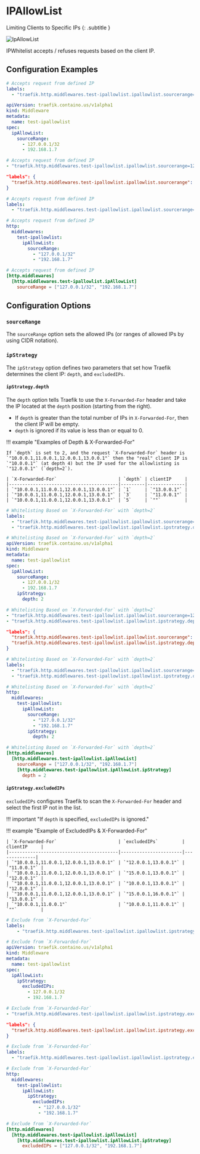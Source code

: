 # IPAllowList

Limiting Clients to Specific IPs
{: .subtitle }

![IpAllowList](../../assets/img/middleware/ipallowlist.png)

IPWhitelist accepts / refuses requests based on the client IP.

## Configuration Examples

```yaml tab="Docker"
# Accepts request from defined IP
labels:
  - "traefik.http.middlewares.test-ipallowlist.ipallowlist.sourcerange=127.0.0.1/32, 192.168.1.7"
```

```yaml tab="Kubernetes"
apiVersion: traefik.containo.us/v1alpha1
kind: Middleware
metadata:
  name: test-ipallowlist
spec:
  ipAllowList:
    sourceRange:
      - 127.0.0.1/32
      - 192.168.1.7
```

```yaml tab="Consul Catalog"
# Accepts request from defined IP
- "traefik.http.middlewares.test-ipallowlist.ipallowlist.sourcerange=127.0.0.1/32, 192.168.1.7"
```

```json tab="Marathon"
"labels": {
  "traefik.http.middlewares.test-ipallowlist.ipallowlist.sourcerange": "127.0.0.1/32,192.168.1.7"
}
```

```yaml tab="Rancher"
# Accepts request from defined IP
labels:
  - "traefik.http.middlewares.test-ipallowlist.ipallowlist.sourcerange=127.0.0.1/32, 192.168.1.7"
```

```yaml tab="File (YAML)"
# Accepts request from defined IP
http:
  middlewares:
    test-ipallowlist:
      ipAllowList:
        sourceRange:
          - "127.0.0.1/32"
          - "192.168.1.7"
```

```toml tab="File (TOML)"
# Accepts request from defined IP
[http.middlewares]
  [http.middlewares.test-ipallowlist.ipAllowList]
    sourceRange = ["127.0.0.1/32", "192.168.1.7"]
```

## Configuration Options

### `sourceRange`

The `sourceRange` option sets the allowed IPs (or ranges of allowed IPs by using CIDR notation).

### `ipStrategy`

The `ipStrategy` option defines two parameters that set how Traefik determines the client IP: `depth`, and `excludedIPs`.

#### `ipStrategy.depth`

The `depth` option tells Traefik to use the `X-Forwarded-For` header and take the IP located at the `depth` position (starting from the right).

- If `depth` is greater than the total number of IPs in `X-Forwarded-For`, then the client IP will be empty.
- `depth` is ignored if its value is less than or equal to 0.

!!! example "Examples of Depth & X-Forwarded-For"

    If `depth` is set to 2, and the request `X-Forwarded-For` header is `"10.0.0.1,11.0.0.1,12.0.0.1,13.0.0.1"` then the "real" client IP is `"10.0.0.1"` (at depth 4) but the IP used for the allowlisting is `"12.0.0.1"` (`depth=2`).

    | `X-Forwarded-For`                       | `depth` | clientIP     |
    |-----------------------------------------|---------|--------------|
    | `"10.0.0.1,11.0.0.1,12.0.0.1,13.0.0.1"` | `1`     | `"13.0.0.1"` |
    | `"10.0.0.1,11.0.0.1,12.0.0.1,13.0.0.1"` | `3`     | `"11.0.0.1"` |
    | `"10.0.0.1,11.0.0.1,12.0.0.1,13.0.0.1"` | `5`     | `""`         |

```yaml tab="Docker"
# Whitelisting Based on `X-Forwarded-For` with `depth=2`
labels:
  - "traefik.http.middlewares.test-ipallowlist.ipallowlist.sourcerange=127.0.0.1/32, 192.168.1.7"
  - "traefik.http.middlewares.test-ipallowlist.ipallowlist.ipstrategy.depth=2"
```

```yaml tab="Kubernetes"
# Whitelisting Based on `X-Forwarded-For` with `depth=2`
apiVersion: traefik.containo.us/v1alpha1
kind: Middleware
metadata:
  name: test-ipallowlist
spec:
  ipAllowList:
    sourceRange:
      - 127.0.0.1/32
      - 192.168.1.7
    ipStrategy:
      depth: 2
```

```yaml tab="Consul Catalog"
# Whitelisting Based on `X-Forwarded-For` with `depth=2`
- "traefik.http.middlewares.test-ipallowlist.ipallowlist.sourcerange=127.0.0.1/32, 192.168.1.7"
- "traefik.http.middlewares.test-ipallowlist.ipallowlist.ipstrategy.depth=2"
```

```json tab="Marathon"
"labels": {
  "traefik.http.middlewares.test-ipallowlist.ipallowlist.sourcerange": "127.0.0.1/32, 192.168.1.7",
  "traefik.http.middlewares.test-ipallowlist.ipallowlist.ipstrategy.depth": "2"
}
```

```yaml tab="Rancher"
# Whitelisting Based on `X-Forwarded-For` with `depth=2`
labels:
  - "traefik.http.middlewares.test-ipallowlist.ipallowlist.sourcerange=127.0.0.1/32, 192.168.1.7"
  - "traefik.http.middlewares.test-ipallowlist.ipallowlist.ipstrategy.depth=2"
```

```yaml tab="File (YAML)"
# Whitelisting Based on `X-Forwarded-For` with `depth=2`
http:
  middlewares:
    test-ipallowlist:
      ipAllowList:
        sourceRange:
          - "127.0.0.1/32"
          - "192.168.1.7"
        ipStrategy:
          depth: 2
```

```toml tab="File (TOML)"
# Whitelisting Based on `X-Forwarded-For` with `depth=2`
[http.middlewares]
  [http.middlewares.test-ipallowlist.ipAllowList]
    sourceRange = ["127.0.0.1/32", "192.168.1.7"]
    [http.middlewares.test-ipallowlist.ipAllowList.ipStrategy]
      depth = 2
```

#### `ipStrategy.excludedIPs`

`excludedIPs` configures Traefik to scan the `X-Forwarded-For` header and select the first IP not in the list.

!!! important "If `depth` is specified, `excludedIPs` is ignored."

!!! example "Example of ExcludedIPs & X-Forwarded-For"

    | `X-Forwarded-For`                       | `excludedIPs`         | clientIP     |
    |-----------------------------------------|-----------------------|--------------|
    | `"10.0.0.1,11.0.0.1,12.0.0.1,13.0.0.1"` | `"12.0.0.1,13.0.0.1"` | `"11.0.0.1"` |
    | `"10.0.0.1,11.0.0.1,12.0.0.1,13.0.0.1"` | `"15.0.0.1,13.0.0.1"` | `"12.0.0.1"` |
    | `"10.0.0.1,11.0.0.1,12.0.0.1,13.0.0.1"` | `"10.0.0.1,13.0.0.1"` | `"12.0.0.1"` |
    | `"10.0.0.1,11.0.0.1,12.0.0.1,13.0.0.1"` | `"15.0.0.1,16.0.0.1"` | `"13.0.0.1"` |
    | `"10.0.0.1,11.0.0.1"`                   | `"10.0.0.1,11.0.0.1"` | `""`         |

```yaml tab="Docker"
# Exclude from `X-Forwarded-For`
labels:
    - "traefik.http.middlewares.test-ipallowlist.ipallowlist.ipstrategy.excludedips=127.0.0.1/32, 192.168.1.7"
```

```yaml tab="Kubernetes"
# Exclude from `X-Forwarded-For`
apiVersion: traefik.containo.us/v1alpha1
kind: Middleware
metadata:
  name: test-ipallowlist
spec:
  ipAllowList:
    ipStrategy:
      excludedIPs:
        - 127.0.0.1/32
        - 192.168.1.7
```

```yaml tab="Consul Catalog"
# Exclude from `X-Forwarded-For`
- "traefik.http.middlewares.test-ipallowlist.ipallowlist.ipstrategy.excludedips=127.0.0.1/32, 192.168.1.7"
```

```json tab="Marathon"
"labels": {
  "traefik.http.middlewares.test-ipallowlist.ipallowlist.ipstrategy.excludedips": "127.0.0.1/32, 192.168.1.7"
}
```

```yaml tab="Rancher"
# Exclude from `X-Forwarded-For`
labels:
  - "traefik.http.middlewares.test-ipallowlist.ipallowlist.ipstrategy.excludedips=127.0.0.1/32, 192.168.1.7"
```

```yaml tab="File (YAML)"
# Exclude from `X-Forwarded-For`
http:
  middlewares:
    test-ipallowlist:
      ipAllowList:
        ipStrategy:
          excludedIPs:
            - "127.0.0.1/32"
            - "192.168.1.7"
```

```toml tab="File (TOML)"
# Exclude from `X-Forwarded-For`
[http.middlewares]
  [http.middlewares.test-ipallowlist.ipAllowList]
    [http.middlewares.test-ipallowlist.ipAllowList.ipStrategy]
      excludedIPs = ["127.0.0.1/32", "192.168.1.7"]
```
